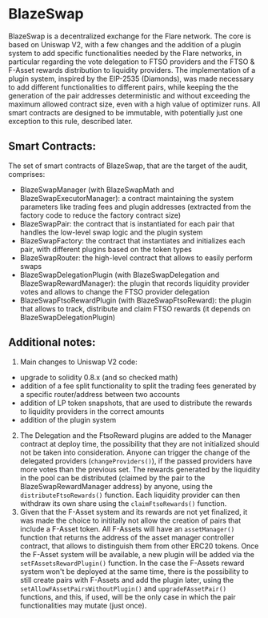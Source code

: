 # BlazeSwap

BlazeSwap is a decentralized exchange for the Flare network. The core is based on Uniswap V2, with a few changes and the addition of a plugin system to add specific functionalities needed by the Flare networks, in particular regarding the vote delegation to FTSO providers and the FTSO & F-Asset rewards distribution to liquidity providers. The implementation of a plugin system, inspired by the EIP-2535 (Diamonds), was made necessary to add different functionalities to different pairs, while keeping the the generation of the pair addresses deterministic and without exceeding the maximum allowed contract size, even with a high value of optimizer runs. All smart contracts are designed to be immutable, with potentially just one exception to this rule, described later.

## Smart Contracts:

The set of smart contracts of BlazeSwap, that are the target of the audit, comprises:
- BlazeSwapManager (with BlazeSwapMath and BlazeSwapExecutorManager): a contract maintaining the system parameters like trading fees and plugin addresses (extracted from the factory code to reduce the factory contract size)
- BlazeSwapPair: the  contract that is instantiated for each pair that handles the low-level swap logic and the plugin system
- BlazeSwapFactory: the contract that instantiates and initializes each pair, with different plugins based on the token types
- BlazeSwapRouter: the high-level contract that allows to easily perform swaps
- BlazeSwapDelegationPlugin (with BlazeSwapDelegation and BlazeSwapRewardManager): the plugin that records liquidity provider votes and allows to change the FTSO provider delegation
- BlazeSwapFtsoRewardPlugin (with BlazeSwapFtsoReward): the plugin that allows to track, distribute and claim FTSO rewards (it depends on BlazeSwapDelegationPlugin)

## Additional notes:

1) Main changes to Uniswap V2 code:
  - upgrade to solidity 0.8.x (and so checked math)
  - addition of a fee split functionality to split the trading fees generated by a specific router/address between two accounts
  - addition of LP token snapshots, that are used to distribute the rewards to liquidity providers in the correct amounts
  - addition of the plugin system
2) The Delegation and the FtsoReward plugins are added to the Manager contract at deploy time, the possibility that they are not initialized should not be taken into consideration.
   Anyone can trigger the change of the delegated providers (`changeProviders()`), if the passed providers have more votes than the previous set.
   The rewards generated by the liquidity in the pool can be distributed (claimed by the pair to the BlazeSwapRewardManager address) by anyone, using the `distributeFtsoRewards()` function. Each liquidity provider can then withdraw its own share using the `claimFtsoRewards()` function.
3) Given that the F-Asset system and its rewards are not yet finalized, it was made the choice to inititally not allow the creation of pairs that include a F-Asset token. All F-Assets will have an `assetManager()` function that returns the address of the asset manager controller contract, that allows to distinguish them from other ERC20 tokens. Once the F-Asset system will be available, a new plugin will be added via the `setFAssetsRewardPlugin()` function. In the case the F-Assets reward system won't be deployed at the same time, there is the possibility to still create pairs with F-Assets and add the plugin later, using the `setAllowFAssetPairsWithoutPlugin()` and `upgradeFAssetPair()` functions, and this, if used, will be the only case in which the pair functionalities may mutate (just once).
